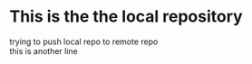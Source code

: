# This is the the local repository
trying to push local repo to remote repo
<br>
this is another line
